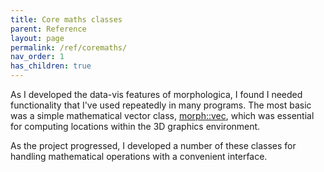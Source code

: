 ```yaml
---
title: Core maths classes
parent: Reference
layout: page
permalink: /ref/coremaths/
nav_order: 1
has_children: true
---
```

As I developed the data-vis features of morphologica, I found I needed functionality that I've used repeatedly in many programs.
The most basic was a simple mathematical vector class, [morph::vec](/ref/coremaths/vec), which was essential for computing locations within the 3D graphics environment.

As the project progressed, I developed a number of these classes for handling mathematical operations with a convenient interface.
